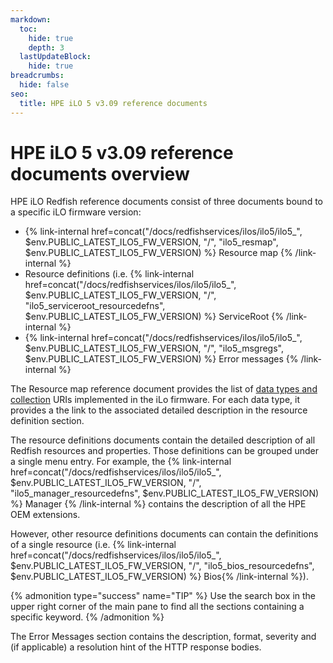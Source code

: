 ```yaml
---
markdown:
  toc:
    hide: true
    depth: 3
  lastUpdateBlock:
    hide: true
breadcrumbs:
  hide: false
seo:
  title: HPE iLO 5 v3.09 reference documents
---
```


# HPE iLO 5 v3.09 reference documents overview

HPE iLO Redfish reference documents consist of three documents bound to a specific iLO firmware version:

- {% link-internal href=concat("/docs/redfishservices/ilos/ilo5/ilo5_", $env.PUBLIC_LATEST_ILO5_FW_VERSION, "/", "ilo5_resmap", $env.PUBLIC_LATEST_ILO5_FW_VERSION) %} Resource map {% /link-internal %}
- Resource definitions (i.e.
{% link-internal href=concat("/docs/redfishservices/ilos/ilo5/ilo5_", $env.PUBLIC_LATEST_ILO5_FW_VERSION, "/", "ilo5_serviceroot_resourcedefns", $env.PUBLIC_LATEST_ILO5_FW_VERSION) %} ServiceRoot {% /link-internal %}
- {% link-internal href=concat("/docs/redfishservices/ilos/ilo5/ilo5_", $env.PUBLIC_LATEST_ILO5_FW_VERSION, "/", "ilo5_msgregs", $env.PUBLIC_LATEST_ILO5_FW_VERSION) %} Error messages {% /link-internal %}

The Resource map reference document provides the list of [data types and collection](/docs/concepts/datatypesandcollections/) URIs implemented in the iLo firmware. For each data type, it provides a the link to the associated detailed description in the resource definition section.

The resource definitions documents contain the detailed description of all Redfish resources and properties. Those definitions can be grouped under a single menu entry. For example, the
{% link-internal href=concat("/docs/redfishservices/ilos/ilo5/ilo5_", $env.PUBLIC_LATEST_ILO5_FW_VERSION, "/", "ilo5_manager_resourcedefns", $env.PUBLIC_LATEST_ILO5_FW_VERSION) %} Manager {% /link-internal %}
contains the description of all the HPE OEM extensions.

However, other resource definitions documents can contain the definitions of a single resource (i.e.
{% link-internal href=concat("/docs/redfishservices/ilos/ilo5/ilo5_", $env.PUBLIC_LATEST_ILO5_FW_VERSION, "/", "ilo5_bios_resourcedefns", $env.PUBLIC_LATEST_ILO5_FW_VERSION) %} Bios{% /link-internal %}).

{% admonition type="success" name="TIP" %}
Use the search box in the upper right corner of the main pane to find all the sections containing a specific keyword.
{% /admonition %}

The Error Messages section contains the description, format, severity and (if applicable) a resolution hint of the HTTP response bodies.
